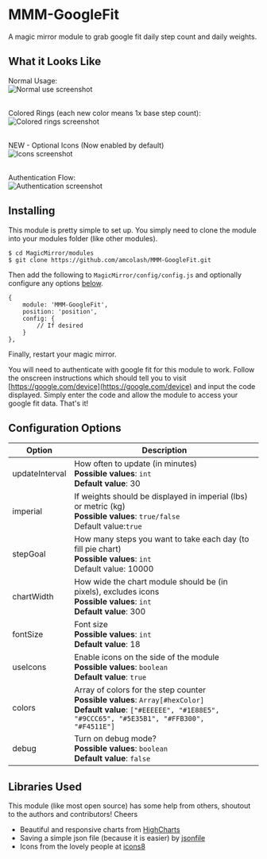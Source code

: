 # MMM-GoogleFit
A magic mirror module to grab google fit daily step count and daily weights.

## What it Looks Like
Normal Usage:<br>
![Normal use screenshot](https://raw.githubusercontent.com/amcolash/MMM-GoogleFit/master/screenshots/normal.png)

<br>Colored Rings (each new color means 1x base step count):<br>
![Colored rings screenshot](https://raw.githubusercontent.com/amcolash/MMM-GoogleFit/master/screenshots/colors.png)

<br>NEW - Optional Icons (Now enabled by default)</br>
![Icons screenshot](https://raw.githubusercontent.com/amcolash/MMM-GoogleFit/master/screenshots/icons.png)

<br>Authentication Flow:<br>
![Authentication screenshot](https://raw.githubusercontent.com/amcolash/MMM-GoogleFit/master/screenshots/auth.png)

## Installing
This module is pretty simple to set up. You simply need to clone the module into your modules folder (like other modules).

```
$ cd MagicMirror/modules
$ git clone https://github.com/amcolash/MMM-GoogleFit.git
```

 Then add the following to `MagicMirror/config/config.js` and optionally configure any options [below](#configuration-options).
```
{
    module: 'MMM-GoogleFit',
    position: 'position',
    config: {
        // If desired
    }
},
```

Finally, restart your magic mirror.

You will need to authenticate with google fit for this module to work. Follow the onscreen instructions which should tell you to visit [https://google.com/device](https://google.com/device) and input the code displayed. Simply enter the code and allow the module to access your google fit data. That's it!

## Configuration Options
| Option         | Description                                                                                                                                                                                           |
|----------------|-------------------------------------------------------------------------------------------------------------------------------------------------------------------------------------------------------|
| updateInterval | How often to update (in minutes) <br> <b>Possible values</b>: <code>int</code> <br> <b>Default value</b>: 30                                                                                          |
| imperial       | If weights should be displayed in imperial (lbs) or metric (kg) <br> <b>Possible values</b>: <code>true/false</code> <br>Default value</b>:<code>true</code>                                     |
| stepGoal       | How many steps you want to take each day (to fill pie chart) <br> <b>Possible values</b>: <code>int</code><br>Default value</b>: 10000                                                          |
| chartWidth     | How wide the chart module should be (in pixels), excludes icons <br> <b>Possible values</b>: <code>int</code> <br> <b>Default value</b>: 300                                                                               |
| fontSize       | Font size <br> <b>Possible values</b>: <code>int</code> <br> <b>Default value</b>: 18                                                                                                                 |
| useIcons       | Enable icons on the side of the module <br> <b>Possible values</b>: <code>boolean</code> <br> <b>Default value</b>: <code>true</code>                                                                                   |
| colors         | Array of colors for the step counter <br> <b>Possible values</b>: <code>Array[#hexColor]</code> <br> <b>Default value</b>: <code>["#EEEEEE", "#1E88E5", "#9CCC65", "#5E35B1", "#FFB300", "#F4511E"]</code> |
| debug          | Turn on debug mode? <br> <b>Possible values</b>: <code>boolean</code> <br> <b>Default value</b>: <code>false</code>                                                                                   |

## Libraries Used
This module (like most open source) has some help from others, shoutout to the authors and contributors! Cheers
- Beautiful and responsive charts from [HighCharts](https://www.highcharts.com)
- Saving a simple json file (because it is easier) by [jsonfile](https://github.com/jprichardson/node-jsonfile)
- Icons from the lovely people at [icons8](https://icons8.com)
